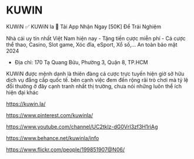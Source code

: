 # KUWIN

KUWiN ✅ KUWiN la 🚀 Tải App Nhận Ngay [50K] Để Trải Nghiệm

Nhà cái uy tín nhất Việt Nam hiện nay - Tặng tiền cược miễn phí - Cá cược thể thao, Casino, Slot game, Xóc đĩa, eSport, Xổ số,... An toàn bảo mật 2024

- Địa chỉ: 170 Tạ Quang Bửu, Phường 3, Quận 8, TP.HCM

KUWiN được mệnh danh là thiên đàng cá cược trực tuyến hiện giờ sở hữu dịch vụ đẳng cấp quốc tế. bên cạnh việc đem đến rộng rãi trò chơi mà tỷ lệ đổi thưởng ở đây cạnh tranh nhất thị trường, chưa nói những luôn thể ích hiện đại khác

https://kuwin.la/

https://www.pinterest.com/kuwinla/

https://www.youtube.com/channel/UC2tklz-dG0VrI3zf3H1riAg

https://www.behance.net/kuwinla/info

https://www.flickr.com/people/199851907@N06/
